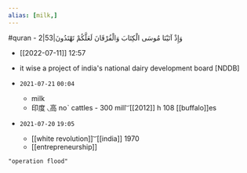 ```yaml
---
alias: [milk,]
---
```

#quran - 2|53|وَإِذْ آتَيْنَا مُوسَى الْكِتَابَ وَالْفُرْقَانَ لَعَلَّكُمْ تَهْتَدُونَ

- [[2022-07-11]] 12:57
- it wise a project of india's national dairy development board [NDDB]

- `2021-07-21` `00:04`
	- milk
	- 印度 ◟高 noˋ cattles - 300 mill ͝ [[2012]] h 108 [[buffalo]]es
- `2021-07-20` `19:05`
	- [[white revolution]] ͝  [[india]] 1970
	- [[entrepreneurship]]

```query
"operation flood"
```